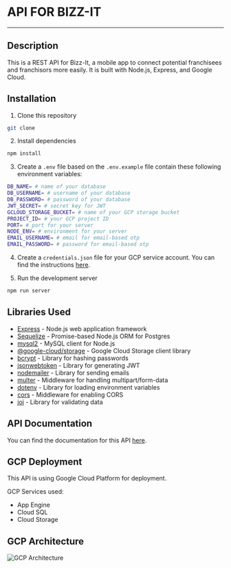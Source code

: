 # API FOR BIZZ-IT

---

## Description

This is a REST API for Bizz-It, a mobile app to connect potential franchisees and franchisors more easily. It is built with Node.js, Express, and Google Cloud.

## Installation

1. Clone this repository

```bash
git clone
```

2. Install dependencies

```bash
npm install
```

3. Create a `.env` file based on the `.env.example` file contain these following environment variables:

```bash
DB_NAME= # name of your database
DB_USERNAME= # username of your database
DB_PASSWORD= # password of your database
JWT_SECRET= # secret key for JWT
GCLOUD_STORAGE_BUCKET= # name of your GCP storage bucket
PROJECT_ID= # your GCP project ID
PORT= # port for your server
NODE_ENV= # environment for your server
EMAIL_USERNAME= # email for email-based otp
EMAIL_PASSWORD= # password for email-based otp
```

4. Create a `credentials.json` file for your GCP service account. You can find the instructions [here](https://cloud.google.com/docs/authentication/production#creating_a_service_account).

5. Run the development server

```bash
npm run server
```

## Libraries Used

- [Express](https://expressjs.com/) - Node.js web application framework
- [Sequelize](https://sequelize.org/) - Promise-based Node.js ORM for Postgres
- [mysql2](https://www.npmjs.com/package/mysql2) - MySQL client for Node.js
- [@google-cloud/storage](https://www.npmjs.com/package/@google-cloud/storage) - Google Cloud Storage client library
- [bcrypt](https://www.npmjs.com/package/bcrypt) - Library for hashing passwords
- [jsonwebtoken](https://www.npmjs.com/package/jsonwebtoken) - Library for generating JWT
- [nodemailer](https://www.npmjs.com/package/nodemailer) - Library for sending emails
- [multer](https://www.npmjs.com/package/multer) - Middleware for handling multipart/form-data
- [dotenv](https://www.npmjs.com/package/dotenv) - Library for loading environment variables
- [cors](https://www.npmjs.com/package/cors) - Middleware for enabling CORS
- [joi](https://www.npmjs.com/package/joi) - Library for validating data

## API Documentation

You can find the documentation for this API [here](https://documenter.getpostman.com/view/18875711/2s93m7ULc5#ccac4d22-9fd6-4849-bd30-3a498830aa77).

## GCP Deployment

This API is using Google Cloud Platform for deployment.

GCP Services used:

- App Engine
- Cloud SQL
- Cloud Storage

## GCP Architecture

![GCP Architecture](https://storage.googleapis.com/bizzit-387412.appspot.com/cloud%20architecture.png)
